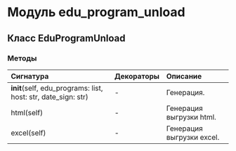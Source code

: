 # Модуль edu_program_unload



## Класс EduProgramUnload



### Методы

| Сигнатура                                                     | Декораторы | Описание                  |
| :------------------------------------------------------------ | :--------- | :------------------------ |
| __init__(self, edu_programs: list, host: str, date_sign: str) | -          | Генерация.                |
| html(self)                                                    | -          | Генерация выгрузки html.  |
| excel(self)                                                   | -          | Генерация выгрузки excel. |